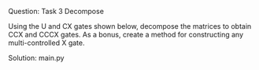 Question: Task 3 Decompose

Using the U and CX gates shown below, decompose the matrices to obtain CCX and
CCCX gates. As a bonus, create a method for constructing any multi-controlled X gate.

Solution: main.py
